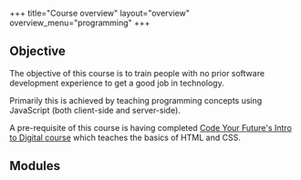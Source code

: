+++
title="Course overview"
layout="overview"
overview_menu="programming"
+++

## Objective

The objective of this course is to train people with no prior software development experience to get a good job in technology.

Primarily this is achieved by teaching programming concepts using JavaScript (both client-side and server-side).

A pre-requisite of this course is having completed [Code Your Future's Intro to Digital course](https://codeyourfuture.io/itc/) which teaches the basics of HTML and CSS.

## Modules

